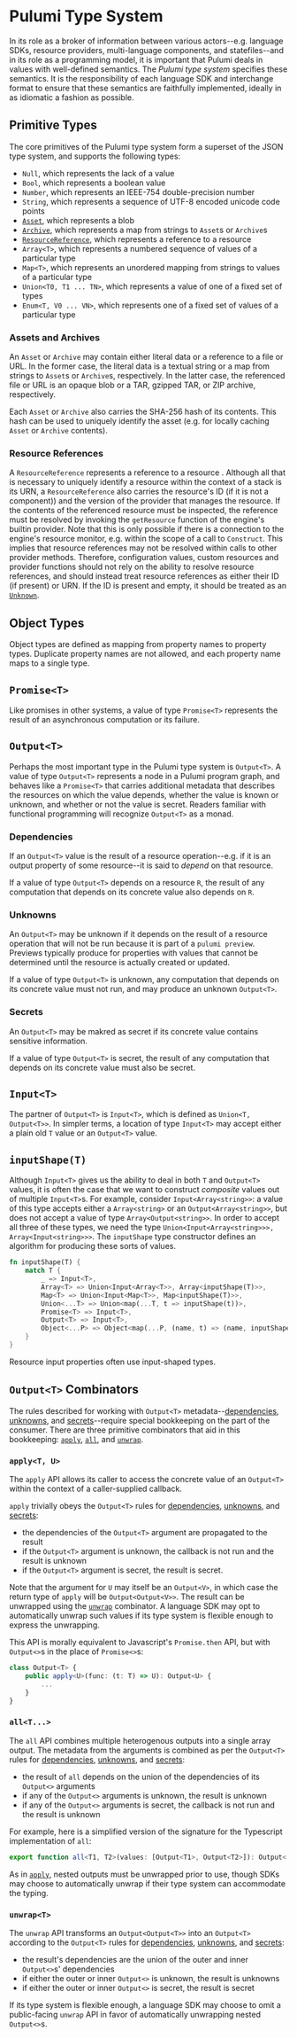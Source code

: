 # Pulumi Type System

In its role as a broker of information between various actors--e.g. language SDKs,
resource providers, multi-language components, and statefiles--and in its role as a
programming model, it is important that Pulumi deals in values with well-defined
semantics. The _Pulumi type system_ specifies these semantics. It is the responsibility of
each language SDK and interchange format to ensure that these semantics are faithfully
implemented, ideally in as idiomatic a fashion as possible.

## Primitive Types

The core primitives of the Pulumi type system form a superset of the JSON type system, and supports the
following types:

- `Null`, which represents the lack of a value
- `Bool`, which represents a boolean value
- `Number`, which represents an IEEE-754 double-precision number
- `String`, which represents a sequence of UTF-8 encoded unicode code points
- [`Asset`](#assets-and-archives), which represents a blob
- [`Archive`](#assets-and-archives), which represents a map from strings to `Asset`s or
  `Archive`s
- [`ResourceReference`](#resource-references), which represents a reference to a resource
- `Array<T>`, which represents a numbered sequence of values of a particular type
- `Map<T>`, which represents an unordered mapping from strings to values of a particular
  type
- `Union<T0, T1 ... TN>`, which represents a value of one of a fixed set of types
- `Enum<T, V0 ... VN>`, which represents one of a fixed set of values of a particular type

### Assets and Archives

An `Asset` or `Archive` may contain either literal data or a reference to a file or URL.
In the former case, the literal data is a textual string or a map from strings to `Asset`s
or `Archive`s, respectively. In the latter case, the referenced file or URL is an opaque
blob or a TAR, gzipped TAR, or ZIP archive, respectively.

Each `Asset` or `Archive` also carries the SHA-256 hash of its contents. This hash can be
used to uniquely identify the asset (e.g. for locally caching `Asset` or `Archive`
contents).

### Resource References

A `ResourceReference` represents a reference to a resource . Although
all that is necessary to uniquely identify a resource within the context of a stack is its
URN, a `ResourceReference` also carries the resource's ID (if it is not a component)) and
the version of the provider that manages the resource. If the contents of the referenced
resource must be inspected, the reference must be resolved by invoking the `getResource`
function of the engine's builtin provider. Note that this is only possible if there is a 
connection to the engine's resource monitor, e.g. within the scope of a call to `Construct`.
This implies that resource references may not be resolved within calls to other 
provider methods. Therefore, configuration values, custom resources and provider functions
should not rely on the ability to resolve resource references, and should instead treat
resource references  as either their ID (if present) or URN. If the ID is present and
empty, it should be treated as an [`Unknown`](#unknowns).

## Object Types

Object types are defined as mapping from property names to property types. Duplicate
property names are not allowed, and each property name maps to a single type.

## `Promise<T>`

Like promises in other systems, a value of type `Promise<T>` represents the result of an
asynchronous computation or its failure.

## `Output<T>`

Perhaps the most important type in the Pulumi type system is `Output<T>`. A value of type
`Output<T>` represents a node in a Pulumi program graph, and behaves like a `Promise<T>`
that carries additional metadata that describes the resources on which the value depends,
whether the value is known or unknown, and whether or not the value is secret. Readers
familiar with functional programming will recognize `Output<T>` as a monad.

### Dependencies

If an `Output<T>` value is the result of a resource operation--e.g. if it is an output
property of some resource--it is said to _depend_ on that resource.

If a value of type `Output<T>` depends on a resource `R`, the result of any computation
that depends on its concrete value also depends on `R`.

### Unknowns 

An `Output<T>` may be unknown if it depends on the result of a resource operation that
will not be run because it is part of a `pulumi preview`. Previews typically produce for
properties with values that cannot be determined until the resource is actually created or
updated.

If a value of type `Output<T>` is unknown, any computation that depends on its concrete
value must not run, and may produce an unknown `Output<T>`.

### Secrets

An `Output<T>` may be makred as secret if its concrete value contains sensitive
information.

If a value of type `Output<T>` is secret, the result of any computation that depends on
its concrete value must also be secret.

## `Input<T>`

The partner of `Output<T>` is `Input<T>`, which is defined as `Union<T, Output<T>>`. In
simpler terms, a location of type `Input<T>` may accept either a plain old `T` value or an
`Output<T>` value.

## `inputShape(T)`

Although `Input<T>` gives us the ability to deal in both `T` and `Output<T>` values, it is
often the case that we want to construct _composite_ values out of multiple `Input<T>`s.
For example, consider `Input<Array<string>>`: a value of this type accepts either a
`Array<string>` or an `Output<Array<string>>`, but does not accept a value of type
`Array<Output<string>>`. In order to accept all three of these types, we need the type
`Union<Input<Array<string>>>, Array<Input<string>>>`. The `inputShape` type constructor
defines an algorithm for producing these sorts of values.

```rust
fn inputShape(T) {
	match T {
		_ => Input<T>,
		Array<T> => Union<Input<Array<T>>, Array<inputShape(T)>>,
		Map<T> => Union<Input<Map<T>>, Map<inputShape(T)>>,
		Union<...T> => Union<map(...T, t => inputShape(t))>,
		Promise<T> => Input<T>,
		Output<T> => Input<T>,
		Object<...P> => Object<map(...P, (name, t) => (name, inputShape(t)))>
	}
}
```

Resource input properties often use input-shaped types.

## `Output<T>` Combinators

The rules described for working with `Output<T>` metadata--[dependencies], [unknowns], and
[secrets]--require special bookkeeping on the part of the consumer. There are three
primitive combinators that aid in this bookkeeping: [`apply`](#applyt-u), [`all`](#allt),
and [`unwrap`](#unwrapt).

### `apply<T, U>`

The `apply` API allows its caller to access the concrete value of an `Output<T>` within
the context of a caller-supplied callback.

`apply` trivially obeys the `Output<T>` rules for [dependencies], [unknowns], and
[secrets]:

- the dependencies of the `Output<T>` argument are propagated to the result
- if the `Output<T>` argument is unknown, the callback is not run and the result is unknown
- if the `Output<T>` argument is secret, the result is secret.

Note that the argument for `U` may itself be an `Output<V>`, in which case the return type
of `apply` will be `Output<Output<V>>`. The result can be unwrapped using the
[`unwrap`](#unwrapt) combinator. A language SDK may opt to automatically unwrap such values
if its type system is flexible enough to express the unwrapping.

This API is morally equivalent to Javascript's `Promise.then` API, but with `Output<>`s in
the place of `Promise<>`s:

```typescript
class Output<T> {
	public apply<U>(func: (t: T) => U): Output<U> {
		...
	}
}
```

### `all<T...>`

The `all` API combines multiple heterogenous outputs into a single array output. The
metadata from the arguments is combined as per the `Output<T>` rules for [dependencies],
[unknowns], and [secrets]:

- the result of `all` depends on the union of the dependencies of its `Output<>` arguments
- if any of the `Output<>` arguments is unknown, the result is unknown
- if any of the `Output<>` arguments is secret, the callback is not run and the result is
  unknown

For example, here is a simplified version of the signature for the Typescript
implementation of `all`:

```typescript
export function all<T1, T2>(values: [Output<T1>, Output<T2>]): Output<[T1, T2]>;
```

As in [`apply`](#applyt-u), nested outputs must be unwrapped prior to use, though SDKs may
choose to automatically unwrap if their type system can accommodate the typing.

### `unwrap<T>`

The `unwrap` API transforms an `Output<Output<T>>` into an `Output<T>` according to the
`Output<T>` rules for [dependencies], [unknowns], and [secrets]:

- the result's dependencies are the union of the outer and inner `Output<>`s' dependencies
- if either the outer or inner `Output<>` is unknown, the result is unknowns
- if either the outer or inner `Output<>` is secret, the result is secret

If its type system is flexible enough, a language SDK may choose to omit a public-facing
`unwrap` API in favor of automatically unwrapping nested `Output<>`s.

[dependencies]: #dependencies
[unknowns]: #unknowns
[secrets]: #secrets
